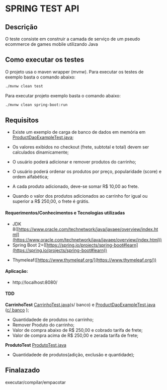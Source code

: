 # SPRING TEST API


## Descrição

  O teste consiste em construir a camada de serviço de um pseudo ecommerce de games mobile utilizando Java

## Como executar os testes
  
  O projeto usa o maven wrapper (mvnw).
  Para executar os testes de exemplo basta o comando abaixo:
  
  ```sh
  ./mvnw clean test
  ```
  
  Para executar projeto exemplo basta o comando abaixo:
 
  ```sh
  ./mvnw clean spring-boot:run
  ```

## Requisitos

  - Existe um exemplo de carga de banco de dados em memória em [ProductDaoExampleTest.java](./src/test/java/br/com/supera/api/models/ProductDaoExampleTest.java);
  
  - Os valores exibidos no checkout (frete, subtotal e total) devem ser calculados dinamicamente;
  
  - O usuário poderá adicionar e remover produtos do carrinho;
  
  - O usuário poderá ordenar os produtos por preço, popularidade (score) e ordem alfabética;
  
  - A cada produto adicionado, deve-se somar R$ 10,00 ao frete.

  - Quando o valor dos produtos adicionados ao carrinho for igual ou superior a R$ 250,00, o frete é grátis.


#### Requerimentos/Conhecimentos e Tecnologias utilizadas

  - JDK 8([https://www.oracle.com/technetwork/java/javaee/overview/index.html](https://www.oracle.com/technetwork/java/javaee/overview/index.html))
  - Spring Boot 2+([https://spring.io/projects/spring-boot#learn](https://spring.io/projects/spring-boot#learn))
  * Thymeleaf([https://www.thymeleaf.org/](https://www.thymeleaf.org/))
  
####  Aplicação:
* http://localhost:8080/
  
#### TDD
__CarrinhoTest__  [CarrinhoTest.java](./src/test/java/br/com/supera/api/models/ProductDaoExampleTest.java)(s/ banco) e [ProductDaoExampleTest.java](./src/test/java/br/com/supera/api/models/ProductDaoExampleTest.java) ([c/ banco](./src/test/resources/datasets/products.yml) ); 
  -  Quantidadede de produtos no carrinho;
  -	 Remover Produto do carrinho;
  -	 Valor de compra abaixo de R$ 250,00 e cobrado tarifa de frete;
  -	 Valor de compra acima de R$ 250,00 e zerada tarifa de frete;

__ProdutoTest__  [ProdutoTest.java](./src/test/java/br/com/supera/api/services/ProdutoTest.java)

  -  Quantidadede de produtos(adição, exclusão e quantidade);
 
 
	
  
## Finalazado
 executar/compilar/empacotar 
